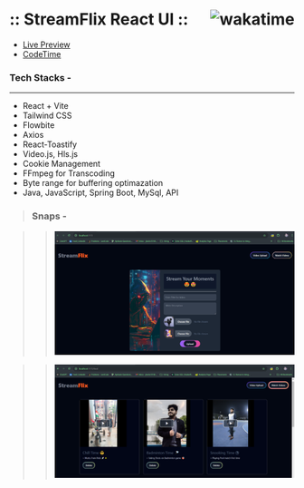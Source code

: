 # :: StreamFlix React UI :: <img align="right" src="https://wakatime.com/badge/user/3c1dc126-af1b-434f-a59f-8cb202e218eb/project/85419de4-4161-463c-a86e-602c55d28840.svg?style=social" alt="wakatime"/>

- [Live Preview](https://stream-flix-ui.vercel.app/)
- [CodeTime](https://wakatime.com/@Er_Jrsingh/projects/foasnqbnot)
  
### Tech Stacks - 

<hr/>

- React + Vite
- Tailwind CSS
- Flowbite
- Axios
- React-Toastify
- Video.js, Hls.js
- Cookie Management
- FFmpeg for Transcoding
- Byte range for buffering optimazation
- Java, JavaScript, Spring Boot, MySql, API 


> ### Snaps -

> > ![Landing page](./snap1.PNG)

> >![Home Feed](./snap2.PNG)
